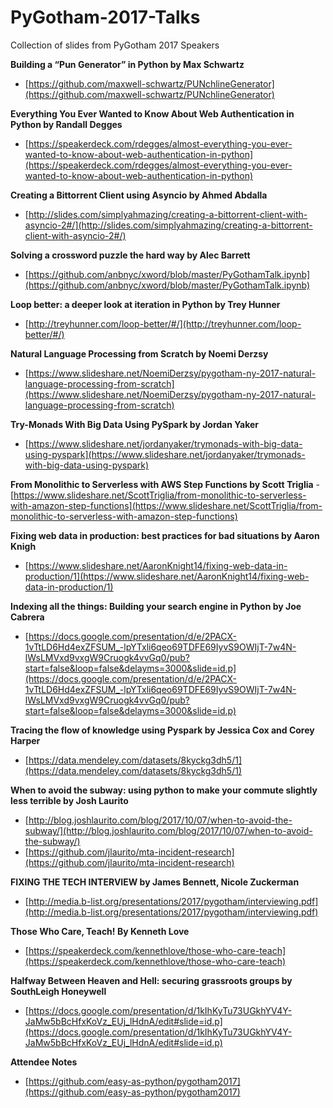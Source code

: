 # PyGotham-2017-Talks

Collection of slides from PyGotham 2017 Speakers


**Building a “Pun Generator” in Python by Max Schwartz**
- [https://github.com/maxwell-schwartz/PUNchlineGenerator](https://github.com/maxwell-schwartz/PUNchlineGenerator)

**Everything You Ever Wanted to Know About Web Authentication in Python by Randall Degges**
- [https://speakerdeck.com/rdegges/almost-everything-you-ever-wanted-to-know-about-web-authentication-in-python](https://speakerdeck.com/rdegges/almost-everything-you-ever-wanted-to-know-about-web-authentication-in-python)

**Creating a Bittorrent Client using Asyncio by Ahmed Abdalla**
- [http://slides.com/simplyahmazing/creating-a-bittorrent-client-with-asyncio-2#/](http://slides.com/simplyahmazing/creating-a-bittorrent-client-with-asyncio-2#/)

**Solving a crossword puzzle the hard way by Alec Barrett**
- [https://github.com/anbnyc/xword/blob/master/PyGothamTalk.ipynb](https://github.com/anbnyc/xword/blob/master/PyGothamTalk.ipynb)

**Loop better: a deeper look at iteration in Python by Trey Hunner**
- [http://treyhunner.com/loop-better/#/](http://treyhunner.com/loop-better/#/)

**Natural Language Processing from Scratch by Noemi Derzsy**
- [https://www.slideshare.net/NoemiDerzsy/pygotham-ny-2017-natural-language-processing-from-scratch](https://www.slideshare.net/NoemiDerzsy/pygotham-ny-2017-natural-language-processing-from-scratch)

**Try-Monads With Big Data Using PySpark by Jordan Yaker**
- [https://www.slideshare.net/jordanyaker/trymonads-with-big-data-using-pyspark](https://www.slideshare.net/jordanyaker/trymonads-with-big-data-using-pyspark)

**From Monolithic to Serverless with AWS Step Functions by Scott Triglia**
-[https://www.slideshare.net/ScottTriglia/from-monolithic-to-serverless-with-amazon-step-functions](https://www.slideshare.net/ScottTriglia/from-monolithic-to-serverless-with-amazon-step-functions)

**Fixing web data in production: best practices for bad situations by Aaron Knigh**
- [https://www.slideshare.net/AaronKnight14/fixing-web-data-in-production/1](https://www.slideshare.net/AaronKnight14/fixing-web-data-in-production/1)

**Indexing all the things: Building your search engine in Python by Joe Cabrera**
- [https://docs.google.com/presentation/d/e/2PACX-1vTtLD6Hd4exZFSUM_-lpYTxli6qeo69TDFE69IyvS9OWIjT-7w4N-lWsLMVxd9vxgW9Cruogk4vvGq0/pub?start=false&loop=false&delayms=3000&slide=id.p](https://docs.google.com/presentation/d/e/2PACX-1vTtLD6Hd4exZFSUM_-lpYTxli6qeo69TDFE69IyvS9OWIjT-7w4N-lWsLMVxd9vxgW9Cruogk4vvGq0/pub?start=false&loop=false&delayms=3000&slide=id.p)

**Tracing the flow of knowledge using Pyspark by Jessica Cox and Corey Harper**
- [https://data.mendeley.com/datasets/8kyckg3dh5/1](https://data.mendeley.com/datasets/8kyckg3dh5/1)

**When to avoid the subway: using python to make your commute slightly less terrible by Josh Laurito**
- [http://blog.joshlaurito.com/blog/2017/10/07/when-to-avoid-the-subway/](http://blog.joshlaurito.com/blog/2017/10/07/when-to-avoid-the-subway/)
- [https://github.com/jlaurito/mta-incident-research](https://github.com/jlaurito/mta-incident-research)

**FIXING THE TECH INTERVIEW by James Bennett, Nicole Zuckerman**

- [http://media.b-list.org/presentations/2017/pygotham/interviewing.pdf](http://media.b-list.org/presentations/2017/pygotham/interviewing.pdf)

**Those Who Care, Teach! By Kenneth Love**
- [https://speakerdeck.com/kennethlove/those-who-care-teach](https://speakerdeck.com/kennethlove/those-who-care-teach)

**Halfway Between Heaven and Hell: securing grassroots groups by SouthLeigh Honeywell**
- [https://docs.google.com/presentation/d/1kIhKyTu73UGkhYV4Y-JaMw5bBcHfxKoVz_EUj_lHdnA/edit#slide=id.p](https://docs.google.com/presentation/d/1kIhKyTu73UGkhYV4Y-JaMw5bBcHfxKoVz_EUj_lHdnA/edit#slide=id.p)


**Attendee Notes**
- [https://github.com/easy-as-python/pygotham2017](https://github.com/easy-as-python/pygotham2017)
